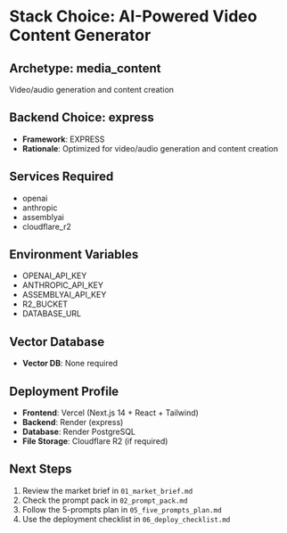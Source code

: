 # Stack Choice: AI-Powered Video Content Generator

## Archetype: media_content
Video/audio generation and content creation

## Backend Choice: express
- **Framework**: EXPRESS
- **Rationale**: Optimized for video/audio generation and content creation

## Services Required
- openai
- anthropic
- assemblyai
- cloudflare_r2

## Environment Variables
- OPENAI_API_KEY
- ANTHROPIC_API_KEY
- ASSEMBLYAI_API_KEY
- R2_BUCKET
- DATABASE_URL

## Vector Database
- **Vector DB**: None required

## Deployment Profile
- **Frontend**: Vercel (Next.js 14 + React + Tailwind)
- **Backend**: Render (express)
- **Database**: Render PostgreSQL
- **File Storage**: Cloudflare R2 (if required)

## Next Steps
1. Review the market brief in `01_market_brief.md`
2. Check the prompt pack in `02_prompt_pack.md`
3. Follow the 5-prompts plan in `05_five_prompts_plan.md`
4. Use the deployment checklist in `06_deploy_checklist.md`
